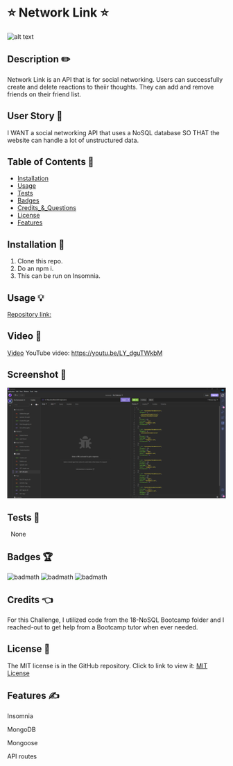 # ⭐ Network Link ⭐

![alt text](https://img.shields.io/badge/License-MIT-blue.svg)

## Description ✏️
Network Link is an API that is for social networking.  Users can successfully create and delete reactions to theiir thoughts. 
They can add and remove friends on their friend list.

## User Story 📖
I WANT a social networking API that uses a NoSQL database SO THAT the website
can handle a lot of unstructured data.


## Table of Contents 📖

- [Installation](#installation)
- [Usage](#usage)
- [Tests](#tests)
- [Badges](#badges)
- [Credits\_&_Questions](#credits_&_questions)
- [License](#license)
- [Features](#features)

## Installation 🔑

1.  Clone this repo.
2.  Do an npm i.
3.  This can be run on Insomnia.

## Usage &#128161;

[Repository link:](https://github.com/123sites/Network-Link)

## Video 🎯

[Video](https://youtu.be/LY_dguTWkbM)
YouTube video: https://youtu.be/LY_dguTWkbM 

## Screenshot 🎯
![alt text](./assets/Network-Link-Screenshot.png)

## Tests 🎯

&nbsp; None

## Badges 🏆

![badmath](https://img.shields.io/badge/CSS-41%25-purple)
![badmath](https://img.shields.io/badge/JavaScript-35%25-purple)
![badmath](https://img.shields.io/badge/Handlebars-24%25-purple)

## Credits 👈

For this Challenge, I utilized code from the 18-NoSQL Bootcamp folder and 
I reached-out to get help from a Bootcamp tutor when ever needed.

## License 📝

The MIT license is in the GitHub repository. Click to link to view it:
[MIT License](https://github.com/123sites/Network-Link/blob/main/LICENSE)

## Features ✍

Insomnia

MongoDB

Mongoose

API routes

